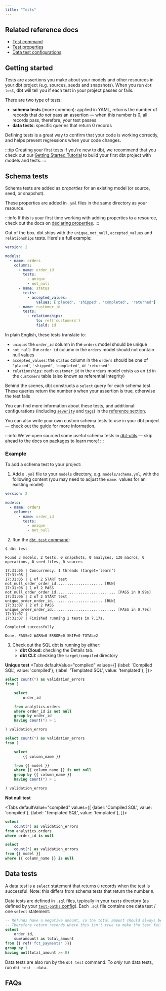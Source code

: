 ```yaml
---
title: "Tests"
---
```


## Related reference docs
* [Test command](commands/test)
* [Test properties](resource-properties/tests)
* [Data test configurations](data-test-configs)

<!---
* [Test selection syntax](node-selection/syntax)
--->

## Getting started

Tests are assertions you make about your models and other resources in your dbt project (e.g. sources, seeds and snapshots). When you run `dbt test`, dbt will tell you if each test in your project passes or fails.

There are two type of tests:
* **schema tests** (more common): applied in YAML, returns the number of records that _do not_ pass an assertion — when this number is 0, all records pass, therefore, your test passes
* **data tests**: specific queries that return 0 records

Defining tests is a great way to confirm that your code is working correctly, and helps prevent regressions when your code changes.

:::tip Creating your first tests
If you're new to dbt, we recommend that you check out our [Getting Started Tutorial](tutorial/1-setting-up.md) to build your first dbt project with models and tests.
:::

## Schema tests
Schema tests are added as _properties_ for an existing model (or source, seed, or snapshot).

These properties are added in  `.yml` files in the same directory as your resource.

:::info
If this is your first time working with adding properties to a resource, check out the docs on [declaring properties](declaring-properties).
:::

Out of the box, dbt ships with the `unique`, `not_null`, `accepted_values` and `relationships` tests. Here's a full example:

```yml
version: 2

models:
  - name: orders
    columns:
      - name: order_id
        tests:
          - unique
          - not_null
      - name: status
        tests:
          - accepted_values:
              values: ['placed', 'shipped', 'completed', 'returned']
      - name: customer_id
        tests:
          - relationships:
              to: ref('customers')
              field: id
```

In plain English, these tests translate to:
* `unique`: the `order_id` column in the `orders` model should be unique
* `not_null`: the `order_id` column in the `orders` model should not contain null values
* `accepted_values`: the `status` column in the `orders` should be  one of `'placed'`, `'shipped'`, `'completed'`, or  `'returned'`
* `relationships`: each `customer_id` in the `orders` model exists as an `id` in the `customers` table (also known as referential integrity)

Behind the scenes, dbt constructs a `select` query for each schema test. These queries return the number `0` when your assertion is true, otherwise the test fails

You can find more information about these tests, and additional configurations (including [`severity`](resource-properties/tests#severity) and [`tags`](resource-properties/tags)) in the [reference section](resource-properties/tests).

You can also write your own custom schema tests to use in your dbt project — check out the [guide](custom-schema-tests) for more information.

:::info
We've open sourced some useful schema tests in [dbt-utils](https://hub.getdbt.com/fishtown-analytics/dbt_utils/latest/) — skip ahead to the docs on [packages](package-management) to learn more!
:::

### Example
To add a schema test to your project:

1. Add a `.yml` file to your `models` directory, e.g. `models/schema.yml`, with the following content (you may need to adjust the `name:` values for an existing model)

<File name='models/schema.yml'>

```yaml
version: 2

models:
  - name: orders
    columns:
      - name: order_id
        tests:
          - unique
          - not_null

```

</File>

2. Run the [`dbt test` command](commands/test):

```
$ dbt test

Found 3 models, 2 tests, 0 snapshots, 0 analyses, 130 macros, 0 operations, 0 seed files, 0 sources

17:31:05 | Concurrency: 1 threads (target='learn')
17:31:05 |
17:31:05 | 1 of 2 START test not_null_order_order_id..................... [RUN]
17:31:06 | 1 of 2 PASS not_null_order_order_id........................... [PASS in 0.99s]
17:31:06 | 2 of 2 START test unique_order_order_id....................... [RUN]
17:31:07 | 2 of 2 PASS unique_order_order_id............................. [PASS in 0.79s]
17:31:07 |
17:31:07 | Finished running 2 tests in 7.17s.

Completed successfully

Done. PASS=2 WARN=0 ERROR=0 SKIP=0 TOTAL=2

```
3. Check out the SQL dbt is running by either:
   * **dbt Cloud:** checking the Details tab.
   * **dbt CLI:** checking the `target/compiled` directory


**Unique test**
<Tabs
  defaultValue="compiled"
  values={[
    {label: 'Compiled SQL', value: 'compiled'},
    {label: 'Templated SQL', value: 'templated'},
  ]}>
  <TabItem value="compiled">

```sql
select count(*) as validation_errors
from (

    select
        order_id

    from analytics.orders
    where order_id is not null
    group by order_id
    having count(*) > 1

) validation_errors

```

  </TabItem>
  <TabItem value="templated">

```sql
select count(*) as validation_errors
from (

    select
        {{ column_name }}

    from {{ model }}
    where {{ column_name }} is not null
    group by {{ column_name }}
    having count(*) > 1

) validation_errors


```

  </TabItem>
</Tabs>

**Not null test**

<Tabs
  defaultValue="compiled"
  values={[
    {label: 'Compiled SQL', value: 'compiled'},
    {label: 'Templated SQL', value: 'templated'},
  ]}>
  <TabItem value="compiled">

```sql
select
    count(*) as validation_errors
from analytics.orders
where order_id is null

```

  </TabItem>
  <TabItem value="templated">

```sql
select
    count(*) as validation_errors
from {{ model }}
where {{ column_name }} is null

```

  </TabItem>
</Tabs>



## Data tests
A data test is a `select` statement that returns `0` records when the test is successful. Note: this differs from schema tests that return the number `0`.

Data tests are defined in `.sql` files, typically in your `tests` directory (as defined by your [`test-paths` config](test-paths)). Each `.sql` file contains one data test / one `select` statement:

<File name='tests/assert_total_payment_amount_is_positive.sql'>

```sql
-- Refunds have a negative amount, so the total amount should always be <= 0.
-- Therefore return records where this isn't true to make the test fail
select
    order_id,
    sum(amount) as total_amount
from {{ ref('fct_payments' )}}
group by 1
having not(total_amount >= 0)

```

</File>


Data tests are also run by the `dbt test` command. To _only_ run data tests, run `dbt test --data`.


## FAQs


<FAQ src="test-one-model" />
<FAQ src="failed-tests" />
<FAQ src="recommended-tests" />
<FAQ src="when-to-test" />
<FAQ src="records-from-failed-tests" />
<FAQ src="configurable-data-test-path" />
<FAQ src="test-sources" />
<FAQ src="custom-test-thresholds" />
<FAQ src="uniqueness-two-columns" />

<!--
Additional FAQs that need Discourse articles:
- How can I run my tests before a model is created?
-->
